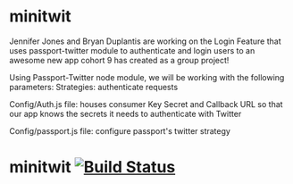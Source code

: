# minitwit
Jennifer Jones and Bryan Duplantis are working on the Login Feature that uses passport-twitter module to authenticate and login users to an awesome new app cohort 9 has created as a group project!

Using Passport-Twitter node module, we will be working with the following parameters:
  Strategies: authenticate requests

  Config/Auth.js file: houses consumer Key Secret and Callback URL so that our app knows the secrets it needs to authenticate with Twitter

  Config/passport.js file: configure passport's twitter strategy

# minitwit [![Build Status](https://travis-ci.org/NSS-Cohort-9/minitwit.svg?branch=master)](https://travis-ci.org/NSS-Cohort-9/minitwit)

